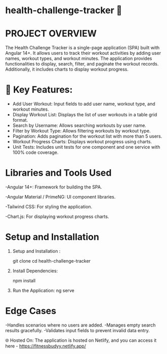 # health-challenge-tracker  💪

# PROJECT OVERVIEW 

The Health Challenge Tracker is a single-page application (SPA) built with Angular 14+. It allows users to track their workout activities by adding user names, workout types, and workout minutes. The application provides functionalities to display, search, filter, and paginate the workout records. Additionally, it includes charts to display workout progress. 

# 🌟 Key Features:

- Add User Workout: Input fields to add user name, workout type, and workout minutes.
- Display Workout List: Displays the list of user workouts in a table grid format.
- Search by Username: Allows searching workouts by user name.
- Filter by Workout Type: Allows filtering workouts by workout type.
- Pagination: Adds pagination for the workout list with more than 5 users.
- Workout Progress Charts: Displays workout progress using charts.
- Unit Tests: Includes unit tests for one component and one service with 100% code coverage.

# Libraries and Tools Used

-Angular 14+: Framework for building the SPA.

-Angular Material / PrimeNG: UI component libraries.

-Tailwind CSS: For styling the application.

-Chart.js: For displaying workout progress charts.

# Setup and Installation
1. Setup and Installation :
   
   git clone <repository-url>
   cd health-challenge-tracker
   
2. Install Dependencies:
   
    npm install
   
3. Run the Application:
    ng serve

# Edge Cases

-Handles scenarios where no users are added.
-Manages empty search results gracefully.
-Validates input fields to prevent invalid data entry.

🌐 Hosted On:
The application is hosted on Netlify, and you can access it here - 
https://fitnessbudyy.netlify.app/
